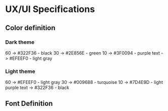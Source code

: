 # UX/UI Specifications

## Color definition

### Dark theme

60 -> #322F36 - black
30 -> #2E856E - green
10 -> #3F0094 - purple
text -> #EFEEF0 - light gray

### Light theme

60 -> #EFEEF0 - light gray
30 -> #009688 - turquoise
10 -> #7D4E9D - light purple
text -> #322F36 - black

## Font Definition